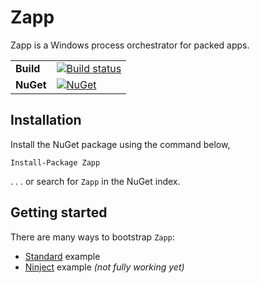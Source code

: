 # Zapp
Zapp is a Windows process orchestrator for packed apps.

| | |
| --- | --- |
| **Build** | [![Build status](https://ci.appveyor.com/api/projects/status/sv453plywnnulnf9?svg=true)](https://ci.appveyor.com/project/OmniaRetail/zapp) |
| **NuGet** | [![NuGet](https://buildstats.info/nuget/Zapp)](https://www.nuget.org/packages/Zapp/) |

## Installation

Install the NuGet package using the command below,

```
Install-Package Zapp
```

. . . or search for `Zapp` in the NuGet index.

## Getting started
There are many ways to bootstrap `Zapp`:

- [Standard](Zapp.Example/Bootstrap.cs) example
- [Ninject](Zapp.Example/BootstrapNinject.cs) example *(not fully working yet)*